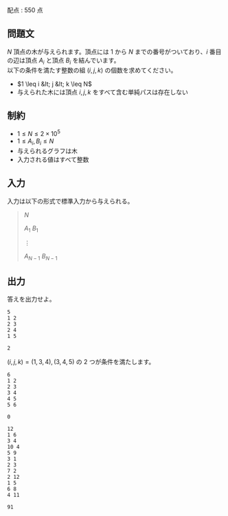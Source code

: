 配点 : $550$ 点

## 問題文

$N$ 頂点の木が与えられます。頂点には $1$ から $N$ までの番号がついており、$i$ 番目の辺は頂点 $A_i$ と頂点 $B_i$ を結んでいます。<br>
以下の条件を満たす整数の組 $(i,j,k)$ の個数を求めてください。  

- $1 \leq i &lt; j &lt; k \leq N$
- 与えられた木には頂点 $i,j,k$ をすべて含む単純パスは存在しない

## 制約

- $1 \leq N \leq 2 \times 10^5$
- $1 \leq A_i, B_i \leq N$
- 与えられるグラフは木
- 入力される値はすべて整数

## 入力

入力は以下の形式で標準入力から与えられる。

> $N$
> 
> $A_1$ $B_1$
> 
> $\vdots$
> 
> $A_{N-1}$ $B_{N-1}$

## 出力

答えを出力せよ。

```input1
5
1 2
2 3
2 4
1 5
```

```output1
2
```

$(i,j,k) = (1,3,4),(3,4,5)$ の $2$ つが条件を満たします。

```input2
6
1 2
2 3
3 4
4 5
5 6
```

```output2
0
```

```input3
12
1 6
3 4
10 4
5 9
3 1
2 3
7 2
2 12
1 5
6 8
4 11
```

```output3
91
```